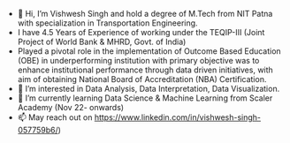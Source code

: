 - 👋 Hi, I’m Vishwesh Singh and hold a degree of M.Tech from NIT Patna with specialization in Transportation Engineering.
- I have 4.5 Years of Experience of working under the TEQIP-III (Joint Project of World Bank & MHRD, Govt. of India)
- Played a pivotal role in the implementation of Outcome Based Education (OBE) in underperforming institution with primary objective was to enhance
  institutional performance through data driven initiatives, with aim of obtaining National Board of Accreditation (NBA) Certification.
- 👀 I’m interested in Data Analysis, Data Interpretation, Data Visualization.
- 🌱 I’m currently learning Data Science & Machine Learning from Scaler Academy (Nov 22- onwards)
- 📫 May reach out on  https://www.linkedin.com/in/vishwesh-singh-057759b6/)

